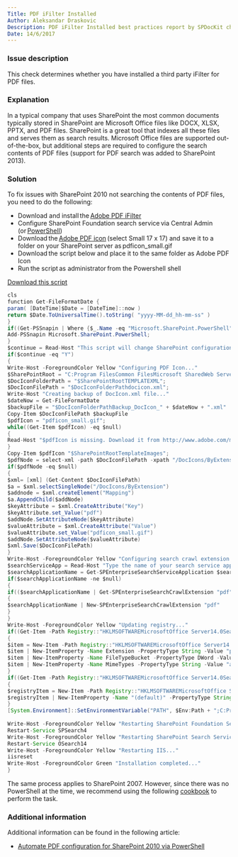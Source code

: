 ```yaml
---
Title: PDF iFilter Installed
Author: Aleksandar Draskovic
Description: PDF iFilter Installed best practices report by SPDocKit check determines whether you have installed a third party iFilter for PDF files.
Date: 14/6/2017
---
```

### Issue description

This check determines whether you have installed a third party iFilter for PDF files.

### Explanation

In a typical company that uses SharePoint the most common documents typically stored in SharePoint are Microsoft Office files like DOCX, XLSX, PPTX, and PDF files. SharePoint is a great tool that indexes all these files and serves them as search results. Microsoft Office files are supported out-of-the-box, but additional steps are required to configure the search contents of PDF files (support for PDF search was added to SharePoint 2013).

### Solution

To fix issues with SharePoint 2010 not searching the contents of PDF files, you need to do the following:

* Download and install the [Adobe PDF iFilter](https://www.adobe.com/support/downloads/detail.jsp?ftpID=2611)
* Configure SharePoint Foundation search service via Central Admin (or [PowerShell](http://blog.falchionconsulting.com/index.php/2010/04/starting-the-sharepoint-2010-foundation-search-service-using-powershell/))
* Download the [Adobe PDF icon](http://www.adobe.com/misc/linking.html) (select Small 17 x 17) and save it to a folder on your SharePoint server as pdficon_small.gif
* Download the script below and place it to the same folder as Adobe PDF Icon
* Run the script as administrator from the Powershell shell
 
 [Download this script](https://bp.spdockit.com/wp-content/uploads/2015/10/Configure-iFilter-SharePoint.zip)
```java
cls
function Get-FileFormatDate {
param( [DateTime]$Date = [DateTime]::now )
return $Date.ToUniversalTime().toString( "yyyy-MM-dd_hh-mm-ss" )
}
if((Get-PSSnapin | Where {$_.Name -eq "Microsoft.SharePoint.PowerShell"}) -eq $null) {
Add-PSSnapin Microsoft.SharePoint.PowerShell;
}
$continue = Read-Host "This script will change SharePoint configuration files, registry and will restart your IIS! Would you like to continue (Y/N)"
if($continue -eq "Y")
{
Write-Host -ForegroundColor Yellow "Configuring PDF Icon..."
$SharePointRoot = "C:Program FilesCommon FilesMicrosoft SharedWeb Server Extensions14";
$DocIconFolderPath = "$SharePointRootTEMPLATEXML";
$DocIconFilePath = "$DocIconFolderPathdocicon.xml";
Write-Host "Creating backup of DocIcon.xml file..."
$dateNow = Get-FileFormatDate
$backupFile = "$DocIconFolderPathBackup_DocIcon_" + $dateNow + ".xml"
Copy-Item $DocIconFilePath $backupFile
$pdfIcon = "pdficon_small.gif";
while((Get-Item $pdfIcon) -eq $null)
{
Read-Host "$pdfIcon is missing. Download it from http://www.adobe.com/misc/linking.html and place it to this folder. Press any key to continue...";
}
Copy-Item $pdfIcon "$SharePointRootTemplateImages";
$pdfNode = select-xml -path $DocIconFilePath -xpath "/DocIcons/ByExtension/Mapping[@Key='pdf']" | select-object -expandProperty Node
if($pdfNode -eq $null)
{
$xml= [xml] (Get-Content $DocIconFilePath)
$a = $xml.selectSingleNode("/DocIcons/ByExtension")
$addnode = $xml.createElement("Mapping")
$a.AppendChild($addNode)
$keyAttribute = $xml.CreateAttribute("Key")
$keyAttribute.set_Value("pdf")
$addNode.SetAttributeNode($keyAttribute)
$valueAttribute = $xml.CreateAttribute("Value")
$valueAttribute.set_Value("pdficon_small.gif")
$addNode.SetAttributeNode($valueAttribute)
$xml.Save($DocIconFilePath)
}
Write-Host -ForegroundColor Yellow "Configuring search crawl extension..."
$searchServiceApp = Read-Host "Type the name of your search service application (e.g. Search Service Application)"
$searchApplicationName = Get-SPEnterpriseSearchServiceApplication $searchServiceApp
if($searchApplicationName -ne $null)
{
if(($searchApplicationName | Get-SPEnterpriseSearchCrawlExtension "pdf") -eq $null)
{
$searchApplicationName | New-SPEnterpriseSearchCrawlExtension "pdf"
}
}
Write-Host -ForegroundColor Yellow "Updating registry..."
if((Get-Item -Path Registry::"HKLMSOFTWAREMicrosoftOffice Server14.0SearchSetupFilters.pdf") -eq $null)
{
$item = New-Item -Path Registry::"HKLMSOFTWAREMicrosoftOffice Server14.0SearchSetupFilters.pdf"
$item | New-ItemProperty -Name Extension -PropertyType String -Value "pdf"
$item | New-ItemProperty -Name FileTypeBucket -PropertyType DWord -Value 1
$item | New-ItemProperty -Name MimeTypes -PropertyType String -Value "application/pdf"
}
if((Get-Item -Path Registry::"HKLMSOFTWAREMicrosoftOffice Server14.0SearchSetupContentIndexCommonFiltersExtension.pdf") -eq $null)
{
$registryItem = New-Item -Path Registry::"HKLMSOFTWAREMicrosoftOffice Server14.0SearchSetupContentIndexCommonFiltersExtension.pdf";
$registryItem | New-ItemProperty -Name "(default)" -PropertyType String -Value "{E8978DA6-047F-4E3D-9C78-CDBE46041603}"
}
[System.Environment]::SetEnvironmentVariable("PATH", $Env:Path + ";C:Program FilesAdobeAdobe PDF iFilter 9 for 64-bit platformsbin", "Machine")</code>
 
Write-Host -ForegroundColor Yellow "Restarting SharePoint Foundation Search Service..."
Restart-Service SPSearch4
Write-Host -ForegroundColor Yellow "Restarting SharePoint Search Service..."
Restart-Service OSearch14
Write-Host -ForegroundColor Yellow "Restarting IIS..."
iisreset
Write-Host -ForegroundColor Green "Installation completed..."
}
```
The same process applies to SharePoint 2007. However, since there was no PowerShell at the time, we recommend using the following [cookbook](http://www.adobe.com/special/acrobat/configuring_pdf_ifilter_for_ms_sharepoint_2007.pdf) to perform the task.

### Additional information

Additional information can be found in the following article:

* [Automate PDF configuration for SharePoint 2010 via PowerShell](http://www.sharepointusecases.com/2011/02/automate-pdf-configuration-for-sharepoint-2010-via-powershell/)
